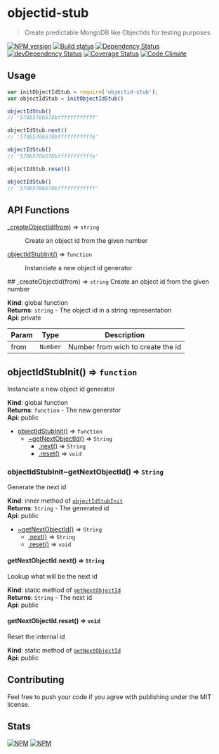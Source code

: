 # objectid-stub
> Create predictable MongoDB like ObjectIds for testing purposes.

[![NPM version](https://badge.fury.io/js/objectid-stub.svg)](https://npmjs.org/package/objectid-stub) [![Build status](https://secure.travis-ci.org/SimpliField/objectid-stub.svg)](https://travis-ci.org/SimpliField/objectid-stub) [![Dependency Status](https://david-dm.org/SimpliField/objectid-stub.svg)](https://david-dm.org/SimpliField/objectid-stub) [![devDependency Status](https://david-dm.org/SimpliField/objectid-stub/dev-status.svg)](https://david-dm.org/SimpliField/objectid-stub#info=devDependencies) [![Coverage Status](https://coveralls.io/repos/SimpliField/objectid-stub/badge.svg?branch=master)](https://coveralls.io/r/SimpliField/objectid-stub?branch=master) [![Code Climate](https://codeclimate.com/github/SimpliField/objectid-stub.svg)](https://codeclimate.com/github/SimpliField/objectid-stub)

## Usage

```js
var initObjectIdStub = require('objectid-stub');
var objectIdStub = initObjectIdStub()

objectIdStub()
// '570b570b570bffffffffffff'

objectIdStub.next()
// '570b570b570bfffffffffffe'

objectIdStub()
// '570b570b570bfffffffffffe'

objectIdStub.reset()

objectIdStub()
// '570b570b570bffffffffffff'
```

## API Functions
<dl>
<dt><a href="#_createObjectId">_createObjectId(from)</a> ⇒ <code>string</code></dt>
<dd><p>Create an object id from the given number</p>
</dd>
<dt><a href="#objectIdStubInit">objectIdStubInit()</a> ⇒ <code>function</code></dt>
<dd><p>Instanciate a new object id generator</p>
</dd>
</dl>
<a name="_createObjectId"></a>
## _createObjectId(from) ⇒ <code>string</code>
Create an object id from the given number

**Kind**: global function  
**Returns**: <code>string</code> - The object id in a string representation  
**Api**: private  

| Param | Type | Description |
| --- | --- | --- |
| from | <code>Number</code> | Number from wich to create the id |

<a name="objectIdStubInit"></a>
## objectIdStubInit() ⇒ <code>function</code>
Instanciate a new object id generator

**Kind**: global function  
**Returns**: <code>function</code> - The new generator  
**Api**: public  

* [objectIdStubInit()](#objectIdStubInit) ⇒ <code>function</code>
  * [~getNextObjectId()](#objectIdStubInit..getNextObjectId) ⇒ <code>String</code>
    * [.next()](#objectIdStubInit..getNextObjectId.next) ⇒ <code>String</code>
    * [.reset()](#objectIdStubInit..getNextObjectId.reset) ⇒ <code>void</code>

<a name="objectIdStubInit..getNextObjectId"></a>
### objectIdStubInit~getNextObjectId() ⇒ <code>String</code>
Generate the next id

**Kind**: inner method of <code>[objectIdStubInit](#objectIdStubInit)</code>  
**Returns**: <code>String</code> - The generated id  
**Api**: public  

* [~getNextObjectId()](#objectIdStubInit..getNextObjectId) ⇒ <code>String</code>
  * [.next()](#objectIdStubInit..getNextObjectId.next) ⇒ <code>String</code>
  * [.reset()](#objectIdStubInit..getNextObjectId.reset) ⇒ <code>void</code>

<a name="objectIdStubInit..getNextObjectId.next"></a>
#### getNextObjectId.next() ⇒ <code>String</code>
Lookup what will be the next id

**Kind**: static method of <code>[getNextObjectId](#objectIdStubInit..getNextObjectId)</code>  
**Returns**: <code>String</code> - The next id  
**Api**: public  
<a name="objectIdStubInit..getNextObjectId.reset"></a>
#### getNextObjectId.reset() ⇒ <code>void</code>
Reset the internal id

**Kind**: static method of <code>[getNextObjectId](#objectIdStubInit..getNextObjectId)</code>  
**Api**: public

## Contributing
Feel free to push your code if you agree with publishing under the MIT license.

## Stats
[![NPM](https://nodei.co/npm/objectid-stub.png?downloads=true&stars=true)](https://nodei.co/npm/objectid-stub/)
[![NPM](https://nodei.co/npm-dl/objectid-stub.png)](https://nodei.co/npm/objectid-stub/)
